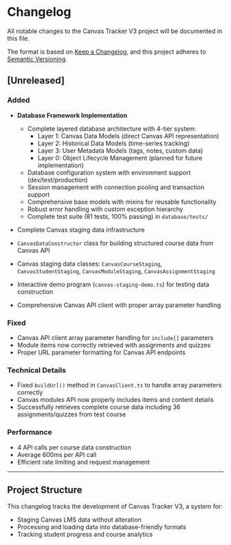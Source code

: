 # Changelog

All notable changes to the Canvas Tracker V3 project will be documented in this file.

The format is based on [Keep a Changelog](https://keepachangelog.com/en/1.0.0/),
and this project adheres to [Semantic Versioning](https://semver.org/spec/v2.0.0.html).

## [Unreleased]

### Added
- **Database Framework Implementation**
  - Complete layered database architecture with 4-tier system:
    - Layer 1: Canvas Data Models (direct Canvas API representation)
    - Layer 2: Historical Data Models (time-series tracking)
    - Layer 3: User Metadata Models (tags, notes, custom data)
    - Layer 0: Object Lifecycle Management (planned for future implementation)
  - Database configuration system with environment support (dev/test/production)
  - Session management with connection pooling and transaction support
  - Comprehensive base models with mixins for reusable functionality
  - Robust error handling with custom exception hierarchy
  - Complete test suite (81 tests, 100% passing) in `database/tests/`

- Complete Canvas staging data infrastructure
- `CanvasDataConstructor` class for building structured course data from Canvas API
- Canvas staging data classes: `CanvasCourseStaging`, `CanvasStudentStaging`, `CanvasModuleStaging`, `CanvasAssignmentStaging`
- Interactive demo program (`canvas-staging-demo.ts`) for testing data construction
- Comprehensive Canvas API client with proper array parameter handling

### Fixed
- Canvas API client array parameter handling for `include[]` parameters
- Module items now correctly retrieved with assignments and quizzes
- Proper URL parameter formatting for Canvas API endpoints

### Technical Details
- Fixed `buildUrl()` method in `CanvasClient.ts` to handle array parameters correctly
- Canvas modules API now properly includes items and content details
- Successfully retrieves complete course data including 36 assignments/quizzes from test course

### Performance
- 4 API calls per course data construction
- Average 600ms per API call
- Efficient rate limiting and request management

---

## Project Structure
This changelog tracks the development of Canvas Tracker V3, a system for:
- Staging Canvas LMS data without alteration
- Processing and loading data into database-friendly formats
- Tracking student progress and course analytics